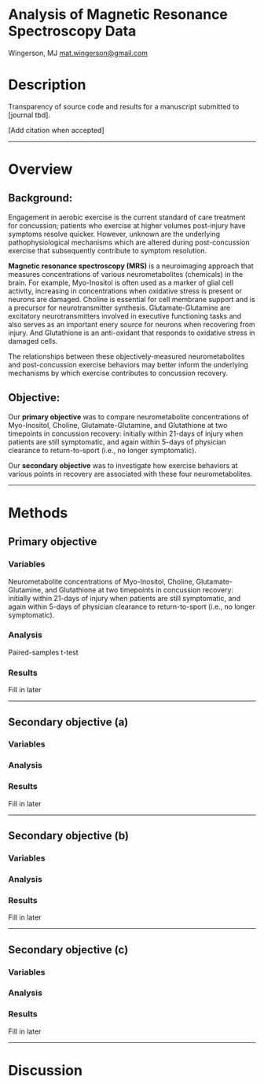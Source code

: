 # Analysis of Magnetic Resonance Spectroscopy Data
Wingerson, MJ
mat.wingerson@gmail.com

# Description 
Transparency of source code and results for a manuscript submitted to [journal tbd]. 

[Add citation when accepted]

---

# Overview

## Background:
Engagement in aerobic exercise is the current standard of care treatment for concussion; patients who exercise at higher volumes post-injury have symptoms resolve quicker. However, unknown are the underlying pathophysiological mechanisms which are altered during post-concussion exercise that subsequently contribute to symptom resolution.  

**Magnetic resonance spectroscopy (MRS)** is a neuroimaging approach that measures concentrations of various neurometabolites (chemicals) in the brain. For example, Myo-Inositol is often used as a marker of glial cell activity, increasing in concentrations when oxidative stress is present or neurons are damaged. Choline is essential for cell membrane support and is a precursor for neurotransmitter synthesis. Glutamate-Glutamine are excitatory neurotransmitters involved in executive functioning tasks and also serves as an important enery source for neurons when recovering from injury. And Glutathione is an anti-oxidant that responds to oxidative stress in damaged cells.  

The relationships between these objectively-measured neurometabolites and post-concussion exercise behaviors may better inform the underlying mechanisms by which exercise contributes to concussion recovery.  

## Objective:
Our **primary objective** was to compare neurometabolite concentrations of Myo-Inositol, Choline, Glutamate-Glutamine, and Glutathione at two timepoints in concussion recovery: initially within 21-days of injury when patients are still symptomatic, and again within 5-days of physician clearance to return-to-sport (i.e., no longer symptomatic).  

Our **secondary objective** was to investigate how exercise behaviors at various points in recovery are associated with these four neurometabolites. 

---

# Methods

## Primary objective

### Variables
Neurometabolite concentrations of Myo-Inositol, Choline, Glutamate-Glutamine, and Glutathione at two timepoints in concussion recovery: initially within 21-days of injury when patients are still symptomatic, and again within 5-days of physician clearance to return-to-sport (i.e., no longer symptomatic).  

### Analysis
Paired-samples t-test

### Results
Fill in later 

---

## Secondary objective (a)

### Variables 

### Analysis 

### Results
Fill in later

---

## Secondary objective (b)

### Variables 

### Analysis 

### Results
Fill in later

---

## Secondary objective (c)

### Variables 

### Analysis 

### Results
Fill in later

---

# Discussion

